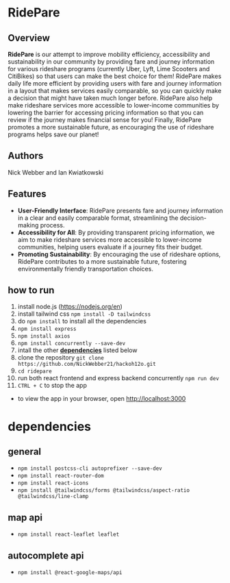 # RidePare
## Overview
**RidePare** is our attempt to improve mobility efficiency, accessibility and sustainability in our community by providing fare and journey information for various rideshare programs (currently Uber, Lyft, Lime Scooters and CitiBikes) so that users can make the best choice for them! RidePare makes daily life more efficient by providing users with fare and journey information in a layout that makes services easily comparable, so you can quickly make a decision that might have taken much longer before. RidePare also help make rideshare services more accessible to lower-income communities by lowering the barrier for accessing pricing information so that you can review if the journey makes financial sense for you! Finally, RidePare promotes a more sustainable future, as encouraging the use of rideshare programs helps save our planet!

## Authors
Nick Webber and Ian Kwiatkowski

## Features
- **User-Friendly Interface**: RidePare presents fare and journey information in a clear and easily comparable format, streamlining the decision-making process.
- **Accessibility for All**: By providing transparent pricing information, we aim to make rideshare services more accessible to lower-income communities, helping users evaluate if a journey fits their budget.
- **Promoting Sustainability**: By encouraging the use of rideshare options, RidePare contributes to a more sustainable future, fostering environmentally friendly transportation choices.

## how to run
1. install node.js (https://nodejs.org/en)
2. install tailwind css `npm install -D tailwindcss`
3. do `npm install` to install all the dependencies
4. `npm install express`
5. `npm install axios`
6. `npm install concurrently --save-dev`
7. intall the other **[dependencies](#-dependencies)** listed below
8. clone the repository `git clone https://github.com/NickWebber21/hackoh12o.git`
9. `cd ridepare`
10. run both react frontend and express backend concurrently `npm run dev`
11. `CTRL + C` to stop the app
    
- to view the app in your browser, open [http://localhost:3000](http://localhost:3000)


# dependencies
## general
- `npm install postcss-cli autoprefixer --save-dev`
- `npm install react-router-dom`
- `npm install react-icons`
- `npm install @tailwindcss/forms @tailwindcss/aspect-ratio @tailwindcss/line-clamp`

## map api
- `npm install react-leaflet leaflet`

## autocomplete api
- `npm install @react-google-maps/api`
